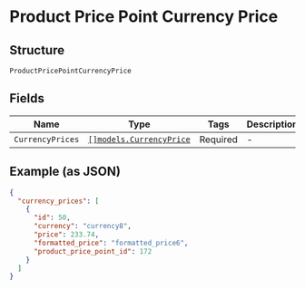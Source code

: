 
# Product Price Point Currency Price

## Structure

`ProductPricePointCurrencyPrice`

## Fields

| Name | Type | Tags | Description |
|  --- | --- | --- | --- |
| `CurrencyPrices` | [`[]models.CurrencyPrice`](currency-price.md) | Required | - |

## Example (as JSON)

```json
{
  "currency_prices": [
    {
      "id": 50,
      "currency": "currency8",
      "price": 233.74,
      "formatted_price": "formatted_price6",
      "product_price_point_id": 172
    }
  ]
}
```

